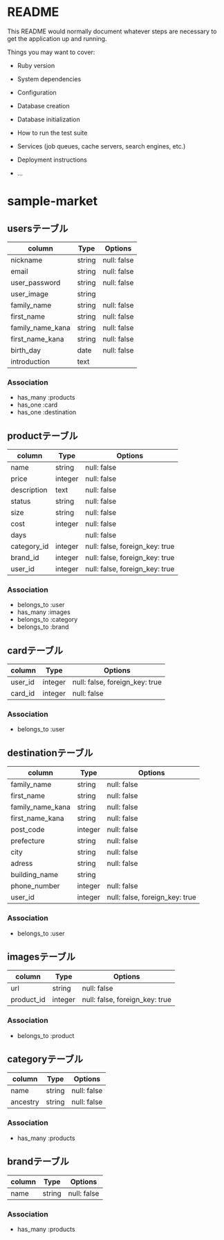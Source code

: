 # README

This README would normally document whatever steps are necessary to get the
application up and running.

Things you may want to cover:

* Ruby version

* System dependencies

* Configuration

* Database creation

* Database initialization

* How to run the test suite

* Services (job queues, cache servers, search engines, etc.)

* Deployment instructions

* ...

# sample-market
## usersテーブル
|column|Type|Options|
|------|----|-------|
|nickname|string|null: false|
|email|string|null: false|
|user_password|string|null: false|
|user_image|string||
|family_name|string|null: false|
|first_name|string|null: false|
|family_name_kana|string|null: false|
|first_name_kana|string|null: false|
|birth_day|date|null: false|
|introduction|text||



### Association
- has_many :products
- has_one :card
- has_one :destination

## productテーブル
|column|Type|Options|
|------|----|-------|
|name|string|null: false|
|price|integer|null: false|
|description|text|null: false|
|status|string|null: false|
|size|string|null: false|
|cost|integer|null: false|
|days||null: false|
|category_id|integer|null: false, foreign_key: true|
|brand_id|integer|null: false, foreign_key: true|
|user_id|integer|null: false, foreign_key: true|

### Association
- belongs_to :user
- has_many :images
- belongs_to :category
- belongs_to :brand

## cardテーブル
|column|Type|Options|
|------|----|-------|
|user_id|integer|null: false, foreign_key: true|
|card_id|integer|null: false|

### Association
- belongs_to :user

## destinationテーブル
|column|Type|Options|
|------|----|-------|
|family_name|string|null: false|
|first_name|string|null: false|
|family_name_kana|string|null: false|
|first_name_kana|string|null: false|
|post_code|integer|null: false|
|prefecture|string|null: false|
|city|string|null: false|
|adress|string|null: false|
|building_name|string||
|phone_number|integer|null: false|
|user_id|integer|null: false, foreign_key: true|

### Association
- belongs_to :user

## imagesテーブル
|column|Type|Options|
|------|----|-------|
|url|string|null: false|
|product_id|integer|null: false, foreign_key: true|

### Association
- belongs_to :product

## categoryテーブル
|column|Type|Options|
|------|----|-------|
|name|string|null: false|
|ancestry|string|null: false|

### Association
- has_many :products

## brandテーブル
|column|Type|Options|
|------|----|-------|
|name|string|null: false|

### Association
- has_many :products







